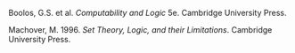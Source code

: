 Boolos, G.S. et al. *Computability and Logic* 5e. Cambridge University Press.

Machover, M. 1996. *Set Theory, Logic, and their Limitations*. Cambridge University Press.
